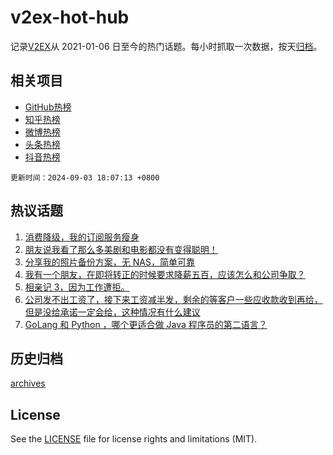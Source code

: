 # v2ex-hot-hub

 记录[V2EX](https://www.v2ex.com/)从 2021-01-06 日至今的热门话题。每小时抓取一次数据，按天[归档](archives)。
 
 ## 相关项目

- [GitHub热榜](https://github.com/it985/github-hot-hub)
- [知乎热榜](https://github.com/it985/zhihu-hot-hub)
- [微博热榜](https://github.com/it985/weibo-hot-hub)
- [头条热榜](https://github.com/it985/toutiao-hot-hub)
- [抖音热榜](https://github.com/it985/douyin-hot-hub)


 `更新时间：2024-09-03 18:07:13 +0800`

## 热议话题

1. [消费降级，我的订阅服务瘦身](https://www.v2ex.com/t/1069804)
1. [朋友说我看了那么多美剧和电影都没有变得聪明！](https://www.v2ex.com/t/1069878)
1. [分享我的照片备份方案，无 NAS，简单可靠](https://www.v2ex.com/t/1069781)
1. [我有一个朋友，在即将转正的时候要求降薪五百，应该怎么和公司争取？](https://www.v2ex.com/t/1069771)
1. [相亲记 3，因为工作遭拒。](https://www.v2ex.com/t/1069773)
1. [公司发不出工资了，接下来工资减半发，剩余的等客户一些应收款收到再给，但是没给承诺一定会给，这种情况有什么建议](https://www.v2ex.com/t/1069798)
1. [GoLang 和 Python ，哪个更适合做 Java 程序员的第二语言？](https://www.v2ex.com/t/1069847)

## 历史归档

[archives](archives)

## License

See the [LICENSE](LICENSE) file for license rights and limitations (MIT).
